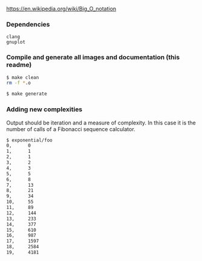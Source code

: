 https://en.wikipedia.org/wiki/Big_O_notation

### Dependencies
```
clang
gnuplot
```

### Compile and generate all images and documentation (this readme)

```bash
$ make clean
rm -f *.o

$ make generate
```

### Adding new complexities
Output should be iteration and a measure of complexity. In this case it is the
number of calls of a Fibonacci sequence calculator.
```bash
$ exponential/foo
0,      0
1,      1
2,      1
3,      2
4,      3
5,      5
6,      8
7,      13
8,      21
9,      34
10,     55
11,     89
12,     144
13,     233
14,     377
15,     610
16,     987
17,     1597
18,     2584
19,     4181

```
